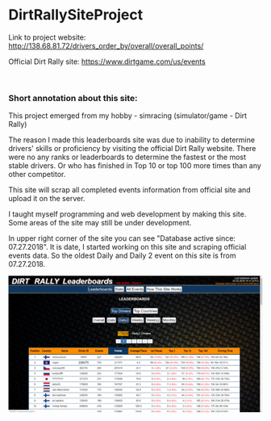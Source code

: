 # DirtRallySiteProject

Link to project website: http://138.68.81.72/drivers_order_by/overall/overall_points/ 

Official Dirt Rally site: https://www.dirtgame.com/us/events

<br>

### Short annotation about this site:

This project emerged from my hobby - simracing (simulator/game - Dirt Rally)

The reason I made this leaderboards site was due to inability to determine drivers' skills 
or proficiency by visiting the official Dirt Rally website. There were no any ranks or leaderboards to determine the fastest 
or the most stable drivers. Or who has finished in Top 10 or top 100 more times than any other competitor. 

This site will scrap all completed events information from official site and upload it on the server.

I taught myself programming and web development by making this site. Some areas of the site may still be under development.

In upper right corner of the site you can see "Database active since: 07.27.2018". It is date, I started working on this site
and scraping official events data. So the oldest Daily and Daily 2 event on this site is from 07.27.2018.


![Screenshot](Screenshot.png)
